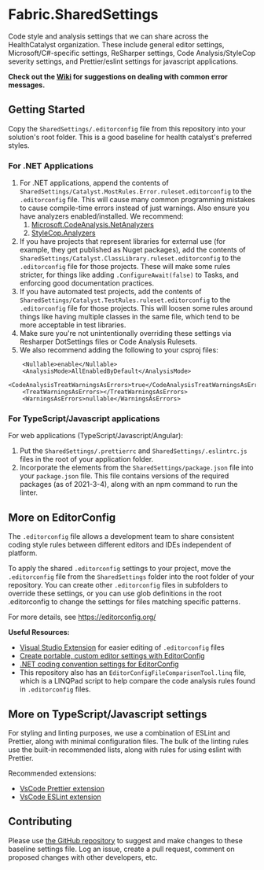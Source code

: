 # Fabric.SharedSettings

Code style and analysis settings that we can share across the HealthCatalyst organization.
These include general editor settings, Microsoft/C#-specific settings, ReSharper settings, Code Analysis/StyleCop severity settings, and Prettier/eslint settings for javascript applications.

**Check out the [Wiki](https://github.com/HealthCatalyst/Fabric.SharedSettings/wiki) for suggestions on dealing with common error messages.**

## Getting Started ##

Copy the `SharedSettings/.editorconfig` file from this repository into your solution's root folder. This is a good baseline for health catalyst's preferred styles.

### For .NET Applications
1. For .NET applications, append the contents of `SharedSettings/Catalyst.MostRules.Error.ruleset.editorconfig` to the `.editorconfig` file. This will cause many common programming mistakes to cause compile-time errors instead of just warnings. Also ensure you have analyzers enabled/installed. We recommend:
    1. [Microsoft.CodeAnalysis.NetAnalyzers](https://github.com/dotnet/roslyn-analyzers#microsoftcodeanalysisnetanalyzers)
    2. [StyleCop.Analyzers](https://www.nuget.org/packages/StyleCop.Analyzers/)
2. If you have projects that represent libraries for external use (for example, they get published as Nuget packages), add the contents of `SharedSettings/Catalyst.ClassLibrary.ruleset.editorconfig` to the `.editorconfig` file for those projects. These will make some rules stricter, for things like adding `.ConfigureAwait(false)` to Tasks, and enforcing good documentation practices.
3. If you have automated test projects, add the contents of `SharedSettings/Catalyst.TestRules.ruleset.editorconfig` to the `.editorconfig` file for those projects. This will loosen some rules around things like having multiple classes in the same file, which tend to be more acceptable in test libraries.
4. Make sure you're not unintentionally overriding these settings via Resharper DotSettings files or Code Analysis Rulesets.
5. We also recommend adding the following to your csproj files:
```
    <Nullable>enable</Nullable>
    <AnalysisMode>AllEnabledByDefault</AnalysisMode>
    <CodeAnalysisTreatWarningsAsErrors>true</CodeAnalysisTreatWarningsAsErrors>
    <TreatWarningsAsErrors></TreatWarningsAsErrors>
    <WarningsAsErrors>nullable</WarningsAsErrors>
```

### For TypeScript/Javascript applications

For web applications (TypeScript/Javascript/Angular):
1. Put the `SharedSettings/.prettierrc` and `SharedSettings/.eslintrc.js` files in the root of your application folder.
2. Incorporate the elements from the `SharedSettings/package.json` file into your `package.json` file. This file contains versions of the required packages (as of 2021-3-4), along with an npm command to run the linter.

## More on EditorConfig

The `.editorconfig` file allows a development team to share consistent coding style rules between different editors and IDEs independent of platform.

To apply the shared `.editorconfig` settings to your project, move the `.editorconfig` file from the `SharedSettings` folder into the root folder of your repository. You can create other `.editorconfig` files in subfolders to override these settings, or you can use glob definitions in the root .editorconfig
to change the settings for files matching specific patterns.

For more details, see https://editorconfig.org/

**Useful Resources:**

* [Visual Studio Extension](https://marketplace.visualstudio.com/items?itemName=MadsKristensen.EditorConfig) for easier editing of `.editorconfig` files
* [Create portable, custom editor settings with EditorConfig](https://docs.microsoft.com/en-us/visualstudio/ide/create-portable-custom-editor-options)
* [.NET coding convention settings for EditorConfig](https://docs.microsoft.com/en-us/visualstudio/ide/editorconfig-code-style-settings-reference)
* This repository also has an `EditorConfigFileComparisonTool.linq` file, which is a LINQPad script to help compare the code analysis rules found in `.editorconfig` files.

## More on TypeScript/Javascript settings ##

For styling and linting purposes, we use a combination of ESLint and Prettier, along with minimal configuration files.  The bulk of the linting rules use the built-in recommended lists, along with rules for using eslint with Prettier. 

Recommended extensions:
* [VsCode Prettier extension](https://marketplace.visualstudio.com/items?itemName=esbenp.prettier-vscode)
* [VsCode ESLint extension](https://marketplace.visualstudio.com/items?itemName=dbaeumer.vscode-eslint)


## Contributing ##

Please use [the GitHub repository](https://github.com/HealthCatalyst/Fabric.SharedSettings) to suggest and make changes to these baseline settings file. Log an issue, create a pull request, comment on proposed changes with other developers, etc.
